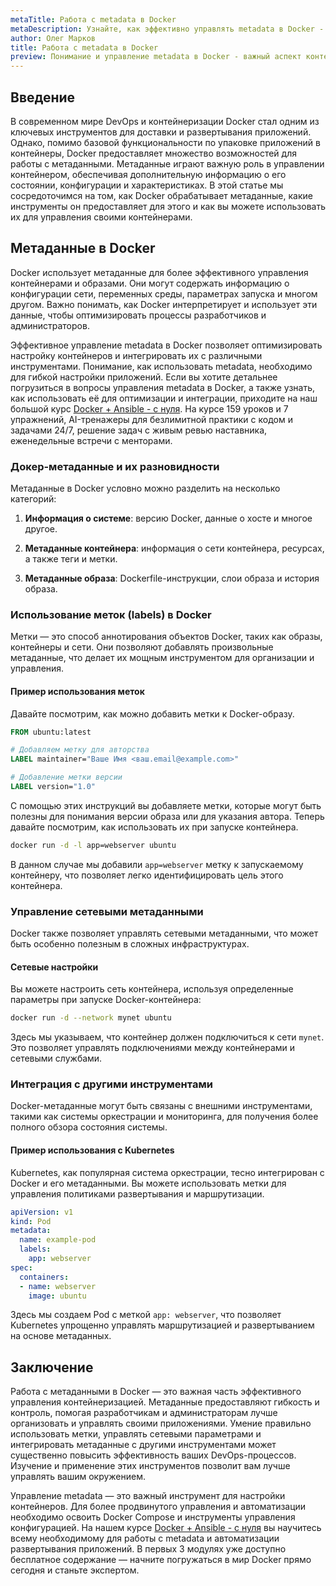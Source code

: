 ```yaml
---
metaTitle: Работа с metadata в Docker
metaDescription: Узнайте, как эффективно управлять metadata в Docker - от настройки контейнеров до оптимизации и интеграции с различными инструментами
author: Олег Марков
title: Работа с metadata в Docker
preview: Понимание и управление metadata в Docker - важный аспект контейнеризации. Изучите основные возможности и методы работы с метаданными в этой статье
---
```


## Введение

В современном мире DevOps и контейнеризации Docker стал одним из ключевых инструментов для доставки и развертывания приложений. Однако, помимо базовой функциональности по упаковке приложений в контейнеры, Docker предоставляет множество возможностей для работы с метаданными. Метаданные играют важную роль в управлении контейнером, обеспечивая дополнительную информацию о его состоянии, конфигурации и характеристиках. В этой статье мы сосредоточимся на том, как Docker обрабатывает метаданные, какие инструменты он предоставляет для этого и как вы можете использовать их для управления своими контейнерами.

## Метаданные в Docker

Docker использует метаданные для более эффективного управления контейнерами и образами. Они могут содержать информацию о конфигурации сети, переменных среды, параметрах запуска и многом другом. Важно понимать, как Docker интерпретирует и использует эти данные, чтобы оптимизировать процессы разработчиков и администраторов.

Эффективное управление metadata в Docker позволяет оптимизировать настройку контейнеров и интегрировать их с различными инструментами.  Понимание, как использовать metadata, необходимо для гибкой настройки приложений.  Если вы хотите детальнее погрузиться в вопросы управления metadata в Docker, а также узнать, как использовать её для оптимизации и интеграции, приходите на наш большой курс [Docker + Ansible - с нуля](https://purpleschool.ru/course/docker). На курсе 159 уроков и 7 упражнений, AI-тренажеры для безлимитной практики с кодом и задачами 24/7, решение задач с живым ревью наставника, еженедельные встречи с менторами.

### Докер-метаданные и их разновидности

Метаданные в Docker условно можно разделить на несколько категорий:

1. **Информация о системе**: версию Docker, данные о хосте и многое другое.
   
2. **Метаданные контейнера**: информация о сети контейнера, ресурсах, а также теги и метки.

3. **Метаданные образа**: Dockerfile-инструкции, слои образа и история образа.

### Использование меток (labels) в Docker

Метки — это способ аннотирования объектов Docker, таких как образы, контейнеры и сети. Они позволяют добавлять произвольные метаданные, что делает их мощным инструментом для организации и управления.

#### Пример использования меток

Давайте посмотрим, как можно добавить метки к Docker-образу.

```dockerfile
FROM ubuntu:latest

# Добавляем метку для авторства
LABEL maintainer="Ваше Имя <ваш.email@example.com>"

# Добавление метки версии
LABEL version="1.0"
```

С помощью этих инструкций вы добавляете метки, которые могут быть полезны для понимания версии образа или для указания автора. Теперь давайте посмотрим, как использовать их при запуске контейнера.

```bash
docker run -d -l app=webserver ubuntu
```

В данном случае мы добавили `app=webserver` метку к запускаемому контейнеру, что позволяет легко идентифицировать цель этого контейнера.

### Управление сетевыми метаданными

Docker также позволяет управлять сетевыми метаданными, что может быть особенно полезным в сложных инфраструктурах.

#### Сетевые настройки

Вы можете настроить сеть контейнера, используя определенные параметры при запуске Docker-контейнера:

```bash
docker run -d --network mynet ubuntu
```

Здесь мы указываем, что контейнер должен подключиться к сети `mynet`. Это позволяет управлять подключениями между контейнерами и сетевыми службами.

### Интеграция с другими инструментами

Docker-метаданные могут быть связаны с внешними инструментами, такими как системы оркестрации и мониторинга, для получения более полного обзора состояния системы.

#### Пример использования с Kubernetes

Kubernetes, как популярная система оркестрации, тесно интегрирован с Docker и его метаданными. Вы можете использовать метки для управления политиками развертывания и маршрутизации.

```yaml
apiVersion: v1
kind: Pod
metadata:
  name: example-pod
  labels:
    app: webserver
spec:
  containers:
  - name: webserver
    image: ubuntu
```

Здесь мы создаем Pod с меткой `app: webserver`, что позволяет Kubernetes упрощенно управлять маршрутизацией и развертыванием на основе метаданных.

## Заключение

Работа с метаданными в Docker — это важная часть эффективного управления контейнеризацией. Метаданные предоставляют гибкость и контроль, помогая разработчикам и администраторам лучше организовать и управлять своими приложениями. Умение правильно использовать метки, управлять сетевыми параметрами и интегрировать метаданные с другими инструментами может существенно повысить эффективность ваших DevOps-процессов. Изучение и применение этих инструментов позволит вам лучше управлять вашим окружением.

Управление metadata — это важный инструмент для настройки контейнеров. Для более продвинутого управления и автоматизации необходимо освоить Docker Compose и инструменты управления конфигурацией. На нашем курсе [Docker + Ansible - с нуля](https://purpleschool.ru/course/docker) вы научитесь всему необходимому для работы с metadata и автоматизации развертывания приложений. В первых 3 модулях уже доступно бесплатное содержание — начните погружаться в мир Docker прямо сегодня и станьте экспертом.
